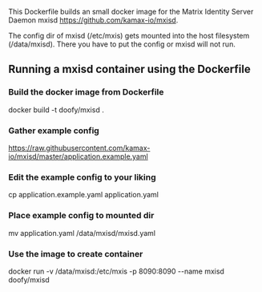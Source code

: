 This Dockerfile builds an small docker image for the
Matrix Identity Server Daemon mxisd https://github.com/kamax-io/mxisd.

The config dir of mxisd (/etc/mxis) gets mounted into the host filesystem (/data/mxisd).
There you have to put the config or mxisd will not run.

## Running a mxisd container using the Dockerfile
### Build the docker image from Dockerfile
docker build -t doofy/mxisd .

### Gather example config
https://raw.githubusercontent.com/kamax-io/mxisd/master/application.example.yaml

### Edit the example config to your liking
cp application.example.yaml application.yaml

### Place example config to mounted dir
mv application.yaml /data/mxisd/mxisd.yaml

### Use the image to create container
docker run -v /data/mxisd:/etc/mxis -p 8090:8090 --name mxisd doofy/mxisd

